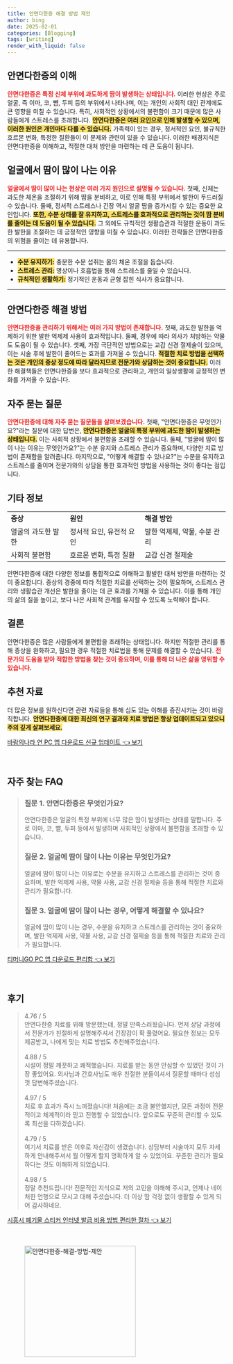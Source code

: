 ```yaml
---
title: 안면다한증 해결 방법 제안
author: bing
date: 2025-02-01
categories: [Blogging]
tags: [writing]
render_with_liquid: false
---
```



<h2 id='안면다한증_이해'>안면다한증의 이해</h2>

<p><b><span style="color: #ee2323;">안면다한증은 특정 신체 부위에 과도하게 땀이 발생하는 상태입니다.</span></b> 이러한 현상은 주로 얼굴, 즉 이마, 코, 뺨, 두피 등의 부위에서 나타나며, 이는 개인의 사회적 대인 관계에도 큰 영향을 미칠 수 있습니다. 특히, 사회적인 상황에서의 불편함이 크기 때문에 많은 사람들에게 스트레스를 초래합니다. <b><span style="background-color: #ffe066;">안면다한증은 여러 요인으로 인해 발생할 수 있으며, 이러한 원인은 개인마다 다를 수 있습니다.</span></b> 가족력이 있는 경우, 정서적인 요인, 불규칙한 호르몬 변화, 특정한 질환들이 이 문제와 관련이 있을 수 있습니다. 이러한 배경지식은 안면다한증을 이해하고, 적절한 대처 방안을 마련하는 데 큰 도움이 됩니다.</p>

<h2 id='얼굴_땀_증상'>얼굴에서 땀이 많이 나는 이유</h2>

<p><b><span style="color: #ee2323;">얼굴에서 땀이 많이 나는 현상은 여러 가지 원인으로 설명될 수 있습니다.</span></b> 첫째, 신체는 과도한 체온을 조절하기 위해 땀을 분비하고, 이로 인해 특정 부위에서 발한이 두드러질 수 있습니다. 둘째, 정서적 스트레스나 긴장 역시 얼굴 땀을 증가시킬 수 있는 중요한 요인입니다. <b><span style="background-color: #ffe066;">또한, 수분 상태를 잘 유지하고, 스트레스를 효과적으로 관리하는 것이 땀 분비를 줄이는 데 도움이 될 수 있습니다.</span></b> 그 외에도 규칙적인 생활습관과 적절한 운동이 과도한 발한을 조절하는 데 긍정적인 영향을 미칠 수 있습니다. 이러한 전략들은 안면다한증의 위험을 줄이는 데 유용합니다.</p>

<hr />

<ul>
    <li><b><span style="background-color: #ffe066;">수분 유지하기:</span></b> 충분한 수분 섭취는 몸의 체온 조절을 돕습니다.</li>
    <li><b><span style="background-color: #ffe066;">스트레스 관리:</span></b> 명상이나 호흡법을 통해 스트레스를 줄일 수 있습니다.</li>
    <li><b><span style="background-color: #ffe066;">규칙적인 생활하기:</span></b> 정기적인 운동과 균형 잡힌 식사가 중요합니다.</li>
</ul>

<hr />

<h2 id='안면다한증_해결법'>안면다한증 해결 방법</h2>

<p><b><span style="color: #ee2323;">안면다한증을 관리하기 위해서는 여러 가지 방법이 존재합니다.</span></b> 첫째, 과도한 발한을 억제하기 위한 발한 억제제 사용이 효과적입니다. 둘째, 경우에 따라 의사가 처방하는 약물도 도움이 될 수 있습니다. 셋째, 가장 극단적인 방법으로는 교감 신경 절제술이 있으며, 이는 시술 후에 발한이 줄어드는 효과를 가져올 수 있습니다. <b><span style="background-color: #ffe066;">적절한 치료 방법을 선택하는 것은 개인의 증상 정도에 따라 달라지므로 전문가와 상담하는 것이 중요합니다.</span></b> 이러한 해결책들은 안면다한증을 보다 효과적으로 관리하고, 개인의 일상생활에 긍정적인 변화를 가져올 수 있습니다.</p>

<h2 id='자주_묻는_질문'>자주 묻는 질문</h2>

<p><b><span style="color: #ee2323;">안면다한증에 대해 자주 묻는 질문들을 살펴보겠습니다.</span></b> 첫째, "안면다한증은 무엇인가요?"라는 질문에 대한 답변은, <b><span style="background-color: #ffe066;">안면다한증은 얼굴의 특정 부위에 과도한 땀이 발생하는 상태입니다.</span></b> 이는 사회적 상황에서 불편함을 초래할 수 있습니다. 둘째, "얼굴에 땀이 많이 나는 이유는 무엇인가요?"는 수분 유지와 스트레스 관리가 중요하며, 다양한 치료 방법이 존재함을 알려줍니다. 마지막으로, "어떻게 해결할 수 있나요?"는 수분을 유지하고 스트레스를 줄이며 전문가와의 상담을 통한 효과적인 방법을 사용하는 것이 좋다는 점입니다.</p>

<h2 id='기타_정보'>기타 정보</h2>

<table>
    <tr>
        <td><b>증상</b></td>
        <td><b>원인</b></td>
        <td><b>해결 방안</b></td>
    </tr>
    <tr>
        <td>얼굴의 과도한 발한</td>
        <td>정서적 요인, 유전적 요인</td>
        <td>발한 억제제, 약물, 수분 관리</td>
    </tr>
    <tr>
        <td>사회적 불편함</td>
        <td>호르몬 변화, 특정 질환</td>
        <td>교감 신경 절제술</td>
    </tr>
</table>

<p>안면다한증에 대한 다양한 정보를 통합적으로 이해하고 활발한 대처 방안을 마련하는 것이 중요합니다. 증상의 경중에 따라 적절한 치료를 선택하는 것이 필요하며, 스트레스 관리와 생활습관 개선은 발한을 줄이는 데 큰 효과를 가져올 수 있습니다. 이를 통해 개인의 삶의 질을 높이고, 보다 나은 사회적 관계를 유지할 수 있도록 노력해야 합니다.</p>

<h2 id='결론'>결론</h2>

<p>안면다한증은 많은 사람들에게 불편함을 초래하는 상태입니다. 하지만 적절한 관리를 통해 증상을 완화하고, 필요한 경우 적절한 치료법을 통해 문제를 해결할 수 있습니다. <b><span style="color: #ee2323;">전문가의 도움을 받아 적합한 방법을 찾는 것이 중요하며, 이를 통해 더 나은 삶을 영위할 수 있습니다.</span></b></p>

<h2 id='추천_자료'>추천 자료</h2>

<p>더 많은 정보를 원하신다면 관련 자료들을 통해 심도 있는 이해를 증진시키는 것이 바람직합니다. <b><span style="background-color: #ffe066;">안면다한증에 대한 최신의 연구 결과와 치료 방법은 항상 업데이트되고 있으니 주의 깊게 살펴보세요.</span></b></p>


<p><a class="click-button" title="바람의나라 연 PC 앱 다운로드 신규 업데이트" href="https://yellowplanner.github.io/posts/%EB%B0%94%EB%9E%8C%EC%9D%98%EB%82%98%EB%9D%BC-%EC%97%B0-PC-%EC%95%B1-%EB%8B%A4%EC%9A%B4%EB%A1%9C%EB%93%9C-%EC%8B%A0%EA%B7%9C-%EC%97%85%EB%8D%B0%EC%9D%B4%ED%8A%B8/" rel="dofollow">바람의나라 연 PC 앱 다운로드 신규 업데이트 👈 보기</a></p><br>
<h2 id='자주_찾는_FAQ'>자주 찾는 FAQ</h2>
<div itemscope="" itemtype="https://schema.org/FAQPage"> 
<blockquote> 
<div itemscope="" itemprop="mainEntity" itemtype="https://schema.org/Question"> 
<h3 itemprop="name">질문 1. 안면다한증은 무엇인가요?</h3> 
<div itemscope="" itemprop="acceptedAnswer" itemtype="https://schema.org/Answer"> 
<span itemprop="text"> 
<p>안면다한증은 얼굴의 특정 부위에 너무 많은 땀이 발생하는 상태를 말합니다. 주로 이마, 코, 뺨, 두피 등에서 발생하며 사회적인 상황에서 불편함을 초래할 수 있습니다.</p> 
</span> 
</div> 
</div> 
<div itemscope="" itemprop="mainEntity" itemtype="https://schema.org/Question"> 
<h3 itemprop="name">질문 2. 얼굴에 땀이 많이 나는 이유는 무엇인가요?</h3> 
<div itemscope="" itemprop="acceptedAnswer" itemtype="https://schema.org/Answer"> 
<span itemprop="text"> 
<p>얼굴에 땀이 많이 나는 이유로는 수분을 유지하고 스트레스를 관리하는 것이 중요하며, 발한 억제제 사용, 약물 사용, 교감 신경 절제술 등을 통해 적절한 치료와 관리가 필요합니다.</p> 
</span> 
</div> 
</div> 
<div itemscope="" itemprop="mainEntity" itemtype="https://schema.org/Question"> 
<h3 itemprop="name">질문 3. 얼굴에 땀이 많이 나는 경우, 어떻게 해결할 수 있나요?</h3> 
<div itemscope="" itemprop="acceptedAnswer" itemtype="https://schema.org/Answer"> 
<span itemprop="text"> 
<p>얼굴에 땀이 많이 나는 경우, 수분을 유지하고 스트레스를 관리하는 것이 중요하며, 발한 억제제 사용, 약물 사용, 교감 신경 절제술 등을 통해 적절한 치료와 관리가 필요합니다.</p> 
</span> 
</div> 
</div> 
</blockquote> 
</div>
<p><a class="click-button" title="티머니GO PC 앱 다운로드 편리함" href="https://yellowplanner.github.io/posts/%ED%8B%B0%EB%A8%B8%EB%8B%88GO-PC-%EC%95%B1-%EB%8B%A4%EC%9A%B4%EB%A1%9C%EB%93%9C-%ED%8E%B8%EB%A6%AC%ED%95%A8/" rel="dofollow">티머니GO PC 앱 다운로드 편리함 👈 보기</a></p><br>
<h2 id='후기'>후기</h2>
<div itemscope itemtype="https://schema.org/Product">
  <blockquote>
  <div itemprop="review" itemscope itemtype="https://schema.org/Review">
      <div itemprop="reviewRating" itemscope itemtype="https://schema.org/Rating"> <span itemprop="ratingValue">4.76</span> / <span itemprop="bestRating">5</span> </div>
      <span itemprop="reviewBody">안면다한증 치료를 위해 방문했는데, 정말 만족스러웠습니다. 먼저 상담 과정에서 전문가가 친절하게 설명해주셔서 긴장감이 확 풀렸어요. 필요한 정보는 모두 제공받고, 나에게 맞는 치료 방법도 추천해주었습니다.</span>
  </div>
  <br>
  <div itemprop="review" itemscope itemtype="https://schema.org/Review">
      <div itemprop="reviewRating" itemscope itemtype="https://schema.org/Rating"> <span itemprop="ratingValue">4.88</span> / <span itemprop="bestRating">5</span> </div>
      <span itemprop="reviewBody">시설이 정말 깨끗하고 쾌적했습니다. 치료를 받는 동안 안심할 수 있었던 것이 가장 좋았어요. 의사님과 간호사님도 매우 친절한 분들이셔서 질문할 때마다 성심껏 답변해주셨습니다.</span>
  </div>
  <br>
  <div itemprop="review" itemscope itemtype="https://schema.org/Review">
      <div itemprop="reviewRating" itemscope itemtype="https://schema.org/Rating"> <span itemprop="ratingValue">4.97</span> / <span itemprop="bestRating">5</span> </div>
      <span itemprop="reviewBody">치료 후 효과가 즉시 느껴졌습니다! 처음에는 조금 불안했지만, 모든 과정이 전문적이고 체계적이라 믿고 진행할 수 있었습니다. 앞으로도 꾸준히 관리할 수 있도록 최선을 다하겠습니다.</span>
  </div>
  <br>
  <div itemprop="review" itemscope itemtype="https://schema.org/Review">
      <div itemprop="reviewRating" itemscope itemtype="https://schema.org/Rating"> <span itemprop="ratingValue">4.79</span> / <span itemprop="bestRating">5</span> </div>
      <span itemprop="reviewBody">여기서 치료를 받은 이후로 자신감이 생겼습니다. 상담부터 시술까지 모두 자세하게 안내해주셔서 뭘 어떻게 할지 명확하게 알 수 있었어요. 꾸준한 관리가 필요하다는 것도 이해하게 되었습니다.</span>
  </div>
  <br>
  <div itemprop="review" itemscope itemtype="https://schema.org/Review">
      <div itemprop="reviewRating" itemscope itemtype="https://schema.org/Rating"> <span itemprop="ratingValue">4.98</span> / <span itemprop="bestRating">5</span> </div>
      <span itemprop="reviewBody">정말 추천드립니다! 전문적인 지식으로 저의 고민을 이해해 주시고, 언제나 네이처한 언행으로 모시고 대해 주셨습니다. 더 이상 땀 걱정 없이 생활할 수 있게 되어 감사하네요.</span>
  </div>
  </blockquote>
</div>
<p><a class="click-button" title="시흥시 폐기물 스티커 인터넷 발급 비용 방법 편리한 절차" href="https://yellowplanner.github.io/posts/%EC%8B%9C%ED%9D%A5%EC%8B%9C-%ED%8F%90%EA%B8%B0%EB%AC%BC-%EC%8A%A4%ED%8B%B0%EC%BB%A4-%EC%9D%B8%ED%84%B0%EB%84%B7-%EB%B0%9C%EA%B8%89-%EB%B9%84%EC%9A%A9-%EB%B0%A9%EB%B2%95-%ED%8E%B8%EB%A6%AC%ED%95%9C-%EC%A0%88%EC%B0%A8/" rel="dofollow">시흥시 폐기물 스티커 인터넷 발급 비용 방법 편리한 절차 👈 보기</a></p><br>
<figure class="image"><img src="https://yellowplanner.github.io/assets/img/thumbnail/안면다한증-해결-방법-제안.webp" alt="안면다한증-해결-방법-제안" width="256" height="256"></figure>